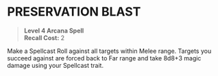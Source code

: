 ﻿---
tags:
  - Ability
  - CharacterOption
name: 'PRESERVATION BLAST'
level: 4
domain: 'Arcana'
type: 'Spell'
recall: '2'
description: 'Make a Spellcast Roll against all targets within Melee range. Targets you succeed against are forced back to Far range and take 8d8+3 magic damage using your Spellcast trait.'
---
# PRESERVATION BLAST

> **Level 4 Arcana Spell**  
> **Recall Cost:** 2

Make a Spellcast Roll against all targets within Melee range. Targets you succeed against are forced back to Far range and take 8d8+3 magic damage using your Spellcast trait.
